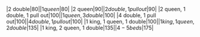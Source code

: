 |2 double|$80|
|1 queen|$80|
|2 queen|$90|
|2 double, 1 pull out|$90|
|2 queen, 1 double, 1 pull out|$100|
|1 queen, 3 double|$100|
|4 double, 1 pull out|$100|
|4 double, 1 pull out|$100|
|1 king, 1 queen, 1 double|$100|
|1 king, 1 queen, 2 double|$135|
|1 king, 2 queen, 1 double|$135|
|4-5 beds|$175|

